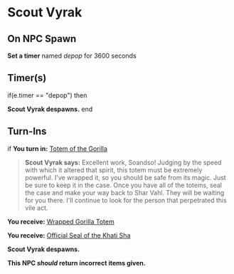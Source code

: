 # Scout Vyrak
## On NPC Spawn

**Set a timer** named *depop* for 3600 seconds
## Timer(s)

if(e.timer == "depop") then


**Scout Vyrak despawns.**
end

## Turn-Ins





if **You turn in:** [Totem of the Gorilla](/item/9038)


>**Scout Vyrak says:** Excellent work, Soandso! Judging by the speed with which it altered that spirit, this totem must be extremely powerful. I've wrapped it, so you should be safe from its magic. Just be sure to keep it in the case. Once you have all of the totems, seal the case and make your way back to Shar Vahl. They will be waiting for you there. I'll continue to look for the person that perpetrated this vile act.


 **You receive:**  [Wrapped Gorilla Totem](/item/9039) 


 **You receive:**  [Official Seal of the Khati Sha](/item/9031) 


**Scout Vyrak despawns.**

**This NPC *should* return incorrect items given.**
